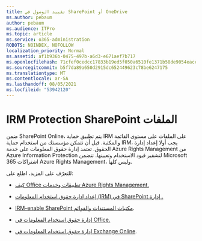 ```yaml
---
title: تقييد الوصول في SharePoint أو OneDrive
ms.author: pebaum
author: pebaum
ms.audience: ITPro
ms.topic: article
ms.service: o365-administration
ROBOTS: NOINDEX, NOFOLLOW
localization_priority: Normal
ms.assetid: af1b936b-0475-497b-a6d3-e671aef7b717
ms.openlocfilehash: 71cfef0cedcc17833b19ed5f050a6510fe1371b58de9054eace2f29a46b3e06d
ms.sourcegitcommit: b5f7da89a650d2915dc652449623c78be6247175
ms.translationtype: MT
ms.contentlocale: ar-SA
ms.lasthandoff: 08/05/2021
ms.locfileid: "53942120"
---
```

# <a name="irm-protection-to-sharepoint-files"></a>IRM Protection SharePoint الملفات


ضمن SharePoint Online، يتم تطبيق حماية IRM على الملفات على مستوى القائمة والمكتبة. قبل أن تتمكن مؤسستك من استخدام حماية IRM، يجب أولا إعداد إدارة الحقوق. تعتمد إدارة حقوق المعلومات على خدمة Azure Rights Management من Azure Information Protection لتشفير قيود الاستخدام وتعيينها. تتضمن Microsoft 365 اشتراكات Azure Rights Management، وليس كلها. 

للتعرّف على المزيد، اطلع على:

- [كيف Office تطبيقات وخدمات Azure Rights Management.](https://docs.microsoft.com/azure/information-protection/understand-explore/office-apps-services-support)

- [إعداد إدارة حقوق استخدام المعلومات (IRM) في SharePoint إدارة .](https://docs.microsoft.com/microsoft-365/compliance/set-up-irm-in-sp-admin-center)

- [IRM-enable SharePoint مكتبات المستندات والقوائم](https://docs.microsoft.com/microsoft-365/compliance/set-up-irm-in-sp-admin-center#irm-enable-sharepoint-document-libraries-and-lists).

- [إدارة حقوق استخدام المعلومات في Office.](https://support.office.com/Article/Information-Rights-Management-in-Office-c7a70797-6b1e-493f-acf7-92a39b85e30c)

- [إدارة حقوق استخدام المعلومات في Exchange Online](https://docs.microsoft.com/microsoft-365/compliance/information-rights-management-in-exchange-online).


